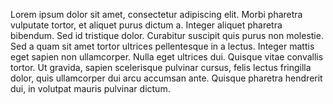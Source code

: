 Lorem ipsum dolor sit amet, consectetur adipiscing elit. Morbi pharetra vulputate tortor, et aliquet purus dictum a. Integer aliquet pharetra bibendum. Sed id tristique dolor. Curabitur suscipit quis purus non molestie. Sed a quam sit amet tortor ultrices pellentesque in a lectus. Integer mattis eget sapien non ullamcorper. Nulla eget ultrices dui. Quisque vitae convallis tortor. Ut gravida, sapien scelerisque pulvinar cursus, felis lectus fringilla dolor, quis ullamcorper dui arcu accumsan ante. Quisque pharetra hendrerit dui, in volutpat mauris pulvinar dictum.

